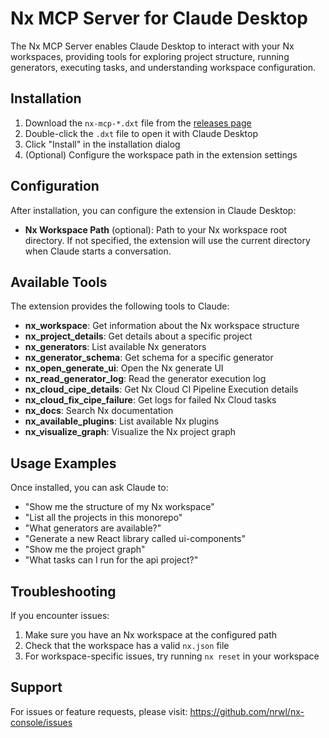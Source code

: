 # Nx MCP Server for Claude Desktop

The Nx MCP Server enables Claude Desktop to interact with your Nx workspaces, providing tools for exploring project structure, running generators, executing tasks, and understanding workspace configuration.

## Installation

1. Download the `nx-mcp-*.dxt` file from the [releases page](https://github.com/nrwl/nx-console/releases)
2. Double-click the `.dxt` file to open it with Claude Desktop
3. Click "Install" in the installation dialog
4. (Optional) Configure the workspace path in the extension settings

## Configuration

After installation, you can configure the extension in Claude Desktop:

- **Nx Workspace Path** (optional): Path to your Nx workspace root directory. If not specified, the extension will use the current directory when Claude starts a conversation.

## Available Tools

The extension provides the following tools to Claude:

- **nx_workspace**: Get information about the Nx workspace structure
- **nx_project_details**: Get details about a specific project
- **nx_generators**: List available Nx generators
- **nx_generator_schema**: Get schema for a specific generator
- **nx_open_generate_ui**: Open the Nx generate UI
- **nx_read_generator_log**: Read the generator execution log
- **nx_cloud_cipe_details**: Get Nx Cloud CI Pipeline Execution details
- **nx_cloud_fix_cipe_failure**: Get logs for failed Nx Cloud tasks
- **nx_docs**: Search Nx documentation
- **nx_available_plugins**: List available Nx plugins
- **nx_visualize_graph**: Visualize the Nx project graph

## Usage Examples

Once installed, you can ask Claude to:

- "Show me the structure of my Nx workspace"
- "List all the projects in this monorepo"
- "What generators are available?"
- "Generate a new React library called ui-components"
- "Show me the project graph"
- "What tasks can I run for the api project?"

## Troubleshooting

If you encounter issues:

1. Make sure you have an Nx workspace at the configured path
2. Check that the workspace has a valid `nx.json` file
3. For workspace-specific issues, try running `nx reset` in your workspace

## Support

For issues or feature requests, please visit: https://github.com/nrwl/nx-console/issues